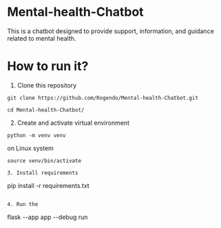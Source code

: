 # Mental-health-Chatbot 
This is a chatbot  designed to provide support, information, and guidance related to mental health.

# How to run it?

1. Clone this repository

```
git clone https://github.com/Rogendo/Mental-health-Chatbot.git
```
```
cd Mental-health-Chatbot/
```

2. Create and activate virtual environment 

```
python -m venv venv
```
on Linux system
```
source venv/bin/activate
```
```
3. Install requirements

```
pip install  -r requirements.txt
```

4. Run the 
```
flask --app app --debug run

```
